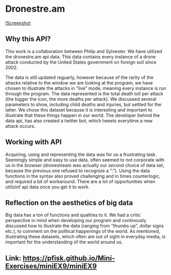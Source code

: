 # Dronestre.am

[!Screenshot](Screenshot.PNG)

## Why this API?

This work is a collaboration between Philip and Sylvester. We have utilized the dronestre.am api data. This data contains every instance of a drone attack conducted by the United States government on foreign soil since 2002. 

The data is still updated reguarly, however because of the rarity of the attacks relative to the window we are looking at the program, we have chosen to illustrate the attacks in ”live” mode, meaning every instance is run through the program. The data represented is the total death toll per attack (the bigger the icon, the more deaths per attack). We discussed several parameters to show, including child deaths and injuries, but settled for the latter. We chose this dataset because it is interesting and important to illustrate that these things happen in our world. The developer behind the data api, has also created a twitter bot, which tweets everytime a new attack occurs. 

## Working with API

Acquiring, using and representing the data was for us a frustrating task. Seemingly simple and easy to use data, often seemed to not corporate with us in the browser (dronestream was actually our second choice of data set, because the previous one refused to recognize a ”:”). Using the data functions in the syntax also proved challenging and in times counterlogic, and required a bit of workaround. There are a lot of opportunities when utilizinf api data once you get it to work. 

## Reflection on the aesthetics of big data

Big data has a ton of functions and qualities to it. We had a critic perspective in mind when developing our program and continously discussed how to illustrate the data (ranging from ”thumbs up”, dollar signs etc.), to comment on the political happenings of the world. As mentioned, illustrating these datasets, which often are out of sight in everyday media, is important for the understanding of the world around us. 

## Link: https://pfisk.github.io/Mini-Exercises/miniEX9/miniEX9
